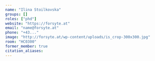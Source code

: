 ```yaml
---
name: "Ilina Stoilkovska"
groups: []
roles: ["phd"]
website: "https://forsyte.at"
email: "name@forsyte.at"
phone: "+43..."
image: "http://forsyte.at/wp-content/uploads/is_crop-300x300.jpg"
room: "HC0300"
former_member: true
citation_aliases:
---
```


<!--
Your custom content goes here.
-->